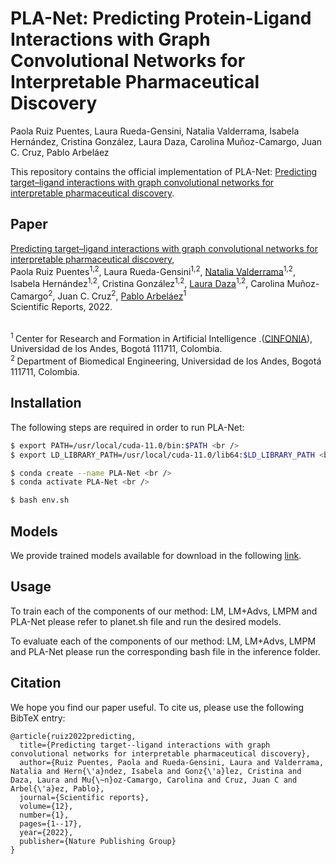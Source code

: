 # PLA-Net: Predicting Protein-Ligand Interactions with Graph Convolutional Networks for Interpretable Pharmaceutical Discovery

Paola Ruiz Puentes, Laura Rueda-Gensini, Natalia Valderrama, Isabela Hernández, Cristina González, Laura Daza, Carolina Muñoz-Camargo, Juan C. Cruz, Pablo Arbeláez

This repository contains the official implementation of PLA-Net: [Predicting target–ligand interactions with graph convolutional networks for interpretable pharmaceutical discovery](https://www.nature.com/articles/s41598-022-12180-x). 

## Paper

[Predicting target–ligand interactions with graph convolutional networks for interpretable pharmaceutical discovery](https://www.nature.com/articles/s41598-022-12180-x),<br/>
Paola Ruiz Puentes<sup>1,2</sup>, Laura Rueda-Gensini<sup>1,2</sup>, [Natalia Valderrama](https://nfvalderrama.github.io)<sup>1,2</sup>, Isabela Hernández<sup>1,2</sup>, Cristina González<sup>1,2</sup>, [Laura Daza](https://lauradaza.github.io/Laura_Daza/)<sup>1,2</sup>, Carolina Muñoz-Camargo<sup>2</sup>, Juan C. Cruz<sup>2</sup>, [Pablo Arbeláez](https://scholar.google.com.co/citations?user=k0nZO90AAAAJ&hl=en)<sup>1</sup><br/>
Scientific Reports, 2022.<br><br>

<sup>1 </sup> Center  for  Research  and  Formation  in  Artificial  Intelligence .([CINFONIA](https://cinfonia.uniandes.edu.co/)),  Universidad  de  los  Andes,  Bogotá 111711, Colombia. <br/>
<sup>2 </sup> Department  of  Biomedical  Engineering,  Universidad  de  los  Andes,  Bogotá 111711, Colombia.<br/>

## Installation
The following steps are required in order to run PLA-Net:<br />

```bash
$ export PATH=/usr/local/cuda-11.0/bin:$PATH <br />
$ export LD_LIBRARY_PATH=/usr/local/cuda-11.0/lib64:$LD_LIBRARY_PATH <br />

$ conda create --name PLA-Net <br />
$ conda activate PLA-Net <br />

$ bash env.sh
```

## Models
We provide trained models available for download in the following [link](http://157.253.243.19/PLA-Net/).

## Usage
To train each of the components of our method: LM, LM+Advs, LMPM and PLA-Net please refer to planet.sh file and run the desired models.

To evaluate each of the components of our method: LM, LM+Advs, LMPM and PLA-Net please run the corresponding bash file in the inference folder.

## Citation

We hope you find our paper useful. To cite us, please use the following BibTeX entry:

```
@article{ruiz2022predicting,
  title={Predicting target--ligand interactions with graph convolutional networks for interpretable pharmaceutical discovery},
  author={Ruiz Puentes, Paola and Rueda-Gensini, Laura and Valderrama, Natalia and Hern{\'a}ndez, Isabela and Gonz{\'a}lez, Cristina and Daza, Laura and Mu{\~n}oz-Camargo, Carolina and Cruz, Juan C and Arbel{\'a}ez, Pablo},
  journal={Scientific reports},
  volume={12},
  number={1},
  pages={1--17},
  year={2022},
  publisher={Nature Publishing Group}
}
```
